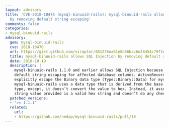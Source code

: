 ```yaml
---
layout: advisory
title: 'CVE-2018-18476 (mysql-binuuid-rails): mysql-binuuid-rails allows SQL Injection
  by removing default string escaping'
comments: false
categories:
- mysql-binuuid-rails
advisory:
  gem: mysql-binuuid-rails
  cve: 2018-18476
  url: https://gist.github.com/viraptor/881276ea61e8d56bac6e28454c79f1e6
  title: mysql-binuuid-rails allows SQL Injection by removing default string escaping
  date: 2018-10-19
  description: |
    mysql-binuuid-rails 1.1.0 and earlier allows SQL Injection because it removes
    default string escaping for affected database columns. ActiveRecord does not
    explicitly escape the Binary data type (Type::Binary::Data) for mysql.
    mysql-binuuid-rails uses a data type that is derived from the base Binary
    type, except, it doesn’t convert the value to hex. Instead, it assumes the
    string value provided is a valid hex string and doesn’t do any checks on it.
  patched_versions:
  - ">= 1.1.1"
  related:
    url:
    - https://github.com/nedap/mysql-binuuid-rails/pull/18
---
```

